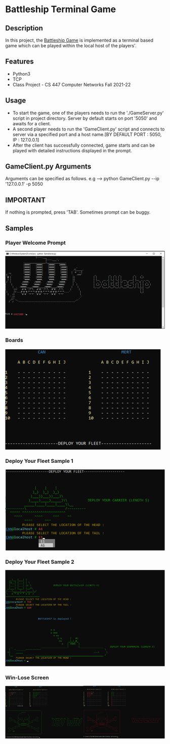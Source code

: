 # Battleship Terminal Game
## Description 
In this project, the [Battleship Game](https://en.wikipedia.org/wiki/Battleship_(game)) is implemented as a terminal based game which can be played within the local host of the players'.

## Features
* Python3
* TCP
* Class Project - CS 447 Computer Networks Fall 2021-22

## Usage

* To start the game, one of the players needs to run the './GameServer.py' script in project directory. Server by default starts on port '5050' and awaits for a client.
* A second player needs to run the 'GameClient.py' script and connects to server via a specified port and a host name.[BY DEFAULT PORT : 5050, IP : 127.0.0.1] 
* After the client has successfully connected, game starts and can be played with detailed instructions displayed in the prompt.


## GameClient.py Arguments

Arguments can be specified as follows.
e.g --> python GameClient.py --ip '127.0.0.1' -p 5050


## IMPORTANT

If nothing is prompted, press 'TAB'. Sometimes prompt can be buggy.


## Samples
### Player Welcome Prompt 
![alt text](./Assets/battleship-server-1.png)

### Boards 
![alt text](./Assets/deploy-screen.png)

### Deploy Your Fleet Sample 1
![alt text](./Assets/smart-deploy.png)

### Deploy Your Fleet Sample 2
![alt text](./Assets/smart-deploy2.png)

### Win-Lose Screen
![alt text](./Assets/win-lose.png)
